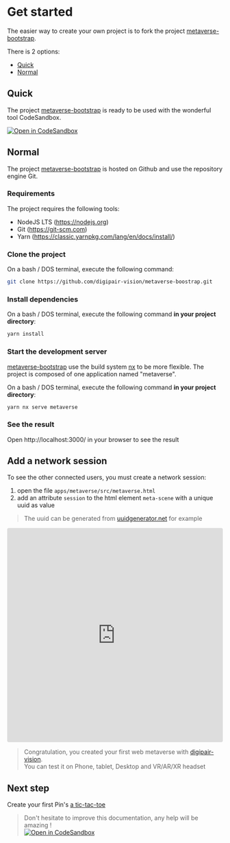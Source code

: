 # Get started

The easier way to create your own project is to fork the project [metaverse-bootstrap](https://github.com/digipair-vision/metaverse-boostrap).

There is 2 options:

- [Quick](#quick)
- [Normal](#Normal)

## Quick

The project [metaverse-bootstrap](https://github.com/digipair-vision/metaverse-boostrap) is ready to be used with the wonderful tool CodeSandbox.

[![Open in CodeSandbox](https://codesandbox.io/static/img/play-codesandbox.svg)](https://githubbox.com/digipair-vision/metaverse-boostrap/blob/master/apps/metaverse/src/lib/metaverse.space.ts)

## Normal

The project [metaverse-bootstrap](https://github.com/digipair-vision/metaverse-boostrap) is hosted on Github and use the repository engine Git.

### Requirements

The project requires the following tools:

- NodeJS LTS (https://nodejs.org)
- Git (https://git-scm.com)
- Yarn (https://classic.yarnpkg.com/lang/en/docs/install/)

### Clone the project

On a bash / DOS terminal, execute the following command:

```bash
git clone https://github.com/digipair-vision/metaverse-boostrap.git
```

### Install dependencies

On a bash / DOS terminal, execute the following command **in your project directory**:

```bash
yarn install
```

### Start the development server

[metaverse-bootstrap](https://github.com/digipair-vision/metaverse-boostrap) use the build system [nx](https://nx.dev) to be more flexible.
The project is composed of one application named "metaverse".

On a bash / DOS terminal, execute the following command **in your project directory**:

```bash
yarn nx serve metaverse
```

### See the result

Open http://localhost:3000/ in your browser to see the result

## Add a network session

To see the other connected users, you must create a network session:

1. open the file `apps/metaverse/src/metaverse.html`
2. add an attribute `session` to the html element `meta-scene` with a unique uuid as value

> The uuid can be generated from [uuidgenerator.net](https://www.uuidgenerator.net) for example

<iframe src="https://codesandbox.io/embed/github/digipair/digipair-vision-examples/tree/get-started-network/?fontsize=10&hidenavigation=1&theme=dark&view=editor&module=/apps/metaverse/src/metaverse.html&codemirror=1&highlights=50"
     style="width:100%; height:500px; border:0; border-radius: 4px; overflow:hidden;"
     title="Pinser get-started network"
     allow="accelerometer; ambient-light-sensor; camera; encrypted-media; geolocation; gyroscope; hid; microphone; midi; payment; usb; vr; xr-spatial-tracking"
     sandbox="allow-forms allow-modals allow-popups allow-presentation allow-same-origin allow-scripts"
   ></iframe>

> Congratulation, you created your first web metaverse with [digipair-vision](https://www.digipair-vision.com).  
> You can test it on Phone, tablet, Desktop and VR/AR/XR headset

## Next step

Create your first Pin's [a tic-tac-toe](example-tictactoe)

> Don't hesitate to improve this documentation, any help will be amazing !  
> [![Open in CodeSandbox](https://codesandbox.io/static/img/play-codesandbox.svg)](https://githubbox.com/digipair/digipair-vision/blob/master/docs/get-started.md)
